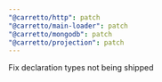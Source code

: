 ```yaml
---
"@carretto/http": patch
"@carretto/main-loader": patch
"@carretto/mongodb": patch
"@carretto/projection": patch
---
```


Fix declaration types not being shipped
